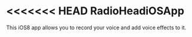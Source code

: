 <<<<<<< HEAD
RadioHeadiOSApp
===============
This iOS8 app allows you to record your voice and add voice effects to it.
